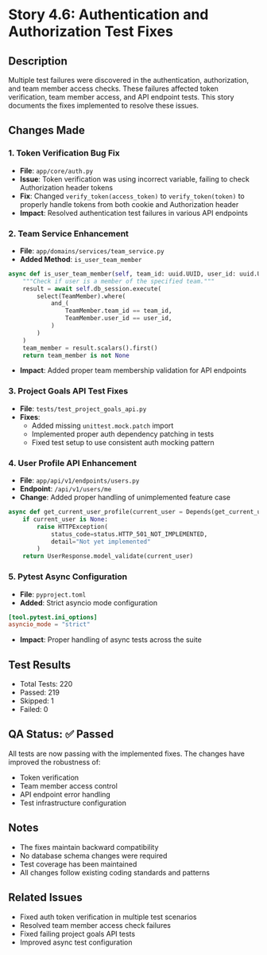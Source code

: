 # Story 4.6: Authentication and Authorization Test Fixes

## Description
Multiple test failures were discovered in the authentication, authorization, and team member access checks. These failures affected token verification, team member access, and API endpoint tests. This story documents the fixes implemented to resolve these issues.

## Changes Made

### 1. Token Verification Bug Fix
- **File**: `app/core/auth.py`
- **Issue**: Token verification was using incorrect variable, failing to check Authorization header tokens
- **Fix**: Changed `verify_token(access_token)` to `verify_token(token)` to properly handle tokens from both cookie and Authorization header
- **Impact**: Resolved authentication test failures in various API endpoints

### 2. Team Service Enhancement
- **File**: `app/domains/services/team_service.py` 
- **Added Method**: `is_user_team_member`
```python
async def is_user_team_member(self, team_id: uuid.UUID, user_id: uuid.UUID) -> bool:
    """Check if user is a member of the specified team."""
    result = await self.db_session.execute(
        select(TeamMember).where(
            and_(
                TeamMember.team_id == team_id,
                TeamMember.user_id == user_id,
            )
        )
    )
    team_member = result.scalars().first()
    return team_member is not None
```
- **Impact**: Added proper team membership validation for API endpoints

### 3. Project Goals API Test Fixes
- **File**: `tests/test_project_goals_api.py`
- **Fixes**:
  - Added missing `unittest.mock.patch` import
  - Implemented proper auth dependency patching in tests
  - Fixed test setup to use consistent auth mocking pattern

### 4. User Profile API Enhancement
- **File**: `app/api/v1/endpoints/users.py`
- **Endpoint**: `/api/v1/users/me`
- **Change**: Added proper handling of unimplemented feature case
```python
async def get_current_user_profile(current_user = Depends(get_current_user)) -> UserResponse:
    if current_user is None:
        raise HTTPException(
            status_code=status.HTTP_501_NOT_IMPLEMENTED,
            detail="Not yet implemented"
        )
    return UserResponse.model_validate(current_user)
```

### 5. Pytest Async Configuration
- **File**: `pyproject.toml`
- **Added**: Strict asyncio mode configuration
```toml
[tool.pytest.ini_options]
asyncio_mode = "strict"
```
- **Impact**: Proper handling of async tests across the suite

## Test Results
- Total Tests: 220
- Passed: 219
- Skipped: 1
- Failed: 0

## QA Status: ✅ Passed
All tests are now passing with the implemented fixes. The changes have improved the robustness of:
- Token verification
- Team member access control
- API endpoint error handling
- Test infrastructure configuration

## Notes
- The fixes maintain backward compatibility
- No database schema changes were required
- Test coverage has been maintained
- All changes follow existing coding standards and patterns

## Related Issues
- Fixed auth token verification in multiple test scenarios
- Resolved team member access check failures
- Fixed failing project goals API tests
- Improved async test configuration
